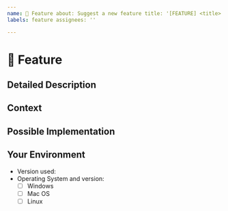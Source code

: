 ```yaml
---
name: 🚀 Feature about: Suggest a new feature title: '[FEATURE] <title>'
labels: feature assignees: ''

---
```


# 🚀 Feature

## Detailed Description

<!--- Provide a detailed description of the change or addition you are proposing -->

## Context

<!--- Why is this change important to you? How would you use it? -->
<!--- How can it benefit other users? -->

## Possible Implementation

<!--- Not obligatory, but suggest an idea for implementing addition or change -->

## Your Environment

<!--- Include as many relevant details about the environment you experienced the bug in -->

* Version used:
* Operating System and version:
  * [ ] Windows
  * [ ] Mac OS
  * [ ] Linux

[//]: # (## Possible Solution)
<!--- Not obligatory, but suggest a fix/reason for the bug, -->
<!--- or ideas how to implement the addition or change -->
